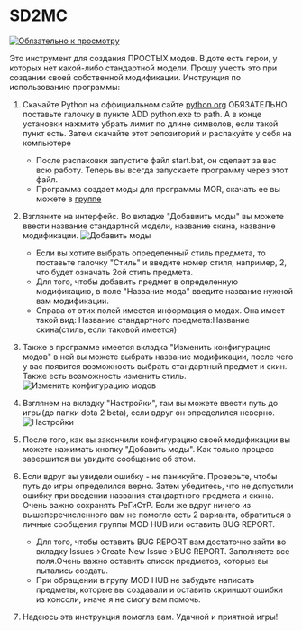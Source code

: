 # SD2MC

[![Обязательно к просмотру](https://img.youtube.com/vi/AJlINTosq1w/0.jpg)](https://youtu.be/AJlINTosq1w)

Это инструмент для создания ПРОСТЫХ модов. В доте есть герои, у которых нет какой-либо стандартной модели. Прошу учесть это при создании своей собственной модификации.
Инструкция по использованию программы:
1) Скачайте Python на оффициальном сайте [python.org](https://www.python.org/) ОБЯЗАТЕЛЬНО поставьте галочку в пункте ADD python.exe to path. А в конце установки нажмите убрать лимит по длине символов, если такой пункт есть. Затем скачайте этот репозиторий и распакуйте у себя на компьютере
    * После распаковки запустите файл start.bat, он сделает за вас всю работу. Теперь вы всегда запускаете программу через этот файл.
    * Программа создает моды для программы MOR, скачать ее вы можете в [группе](https://vk.com/amir4anmods) 
2) Взгляните на интерфейс. Во вкладке "Добавиить моды" вы можете ввести название стандартной модели, название скина, название модификации.
![Добавить моды](https://user-images.githubusercontent.com/98938787/232194258-35855c32-aff3-4e52-ac64-90fb7384e40d.png)
    * Если вы хотите выбрать определенный стиль предмета, то поставьте галочку "Стиль" и введите номер стиля, например, 2, что будет означать 2ой стиль предмета.
    * Для того, чтобы добавить предмет в определенную модификацию, в поле "Название мода" введите название нужной вам модификации.
    * Справа от этих полей имеется информация о модах. Она имеет такой вид: Название стандартного предмета:Название скина(стиль, если таковой имеется)

3) Также в программе имеется вкладка "Изменить конфигурацию модов" в ней вы можете выбрать название модификации, после чего у вас появится возможность выбрать стандартный предмет
и скин. Также есть возможность изменить стиль.
![Изменить конфигурацию модов](https://user-images.githubusercontent.com/98938787/232195343-8e2a602a-d542-47f5-ba37-187db61ed940.png)
4) Взглянем на вкладку "Настройки", там вы можете ввести путь до игры(до папки dota 2 beta), если вдруг он определился неверно.
![Настройки](https://user-images.githubusercontent.com/98938787/232194899-5c808ebe-338d-472e-a184-1d20b43b61bc.png)
5) После того, как вы закончили конфигурацию своей модификации вы можете нажимать кнопку "Добавить моды". Как только процесс завершится вы увидите сообщение об этом.
6) Если вдруг вы увидели ошибку - не паникуйте. Проверьте, чтобы путь до игры определился верно. Затем убедитесь, что не допустили ошибку при введении названия стандартного
предмета и скина. Очень важно сохранять РеГиСтР. Если же вдруг ничего из вышеперечисленного вам не помогло есть 2 варианта, обратиться в личные сообщения группы
MOD HUB или оставить BUG REPORT. 
    * Для того, чтобы оставить BUG REPORT вам достаточно зайти во вкладку Issues->Create New Issue->BUG REPORT. Заполняете все поля.Очень важно оставить список предметов, которые вы пытались создать.
    * При обращении в групу MOD HUB не забудьте написать предметы, которые вы создавали и оставить скриншот ошибки из консоли, иначе я не смогу вам помочь.
7) Надеюсь эта инструкция помогла вам. Удачной и приятной игры!

